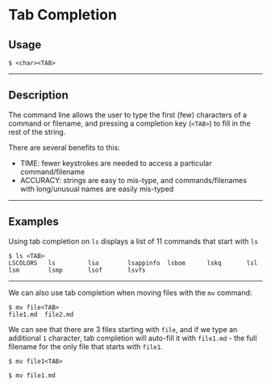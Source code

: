 # Tab Completion

## Usage
```
$ <char><TAB>
```

---
## Description
The command line allows the user to type the first (few) characters of a command or filename, and
pressing a completion key (`<TAB>`) to fill in the rest of the string.

There are several benefits to this:
- TIME: fewer keystrokes are needed to access a particular command/filename
- ACCURACY: strings are easy to mis-type, and commands/filenames with long/unusual names are easily mis-typed


---
## Examples

Using tab completion on `ls` displays a list of 11 commands that start with `ls`
```
$ ls <TAB>
LSCOLORS   ls         lsa        lsappinfo  lsbom      lskq       lsl        lsm        lsmp       lsof       lsvfs
```

----
We can also use tab completion when moving files with the `mv` command:
```
$ mv file<TAB>
file1.md  file2.md
```
We can see that there are 3 files starting with `file`, and if we type an additional `1` character,
tab completion will auto-fill it with `file1.md` - the full filename for the only file that starts with  `file1`.

```
$ mv file1<TAB>

$ mv file1.md
```
